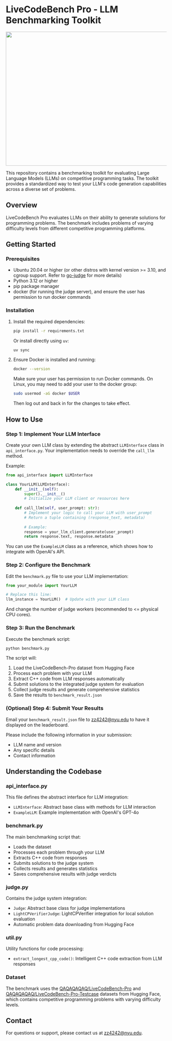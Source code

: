 # LiveCodeBench Pro - LLM Benchmarking Toolkit

<p align="center">

<img width="1415" height="420" alt="image" src="https://github.com/user-attachments/assets/f5a7a439-3526-4ff4-97ce-c325d4ddc8fb" />

</p>

This repository contains a benchmarking toolkit for evaluating Large Language Models (LLMs) on competitive programming tasks. The toolkit provides a standardized way to test your LLM's code generation capabilities across a diverse set of problems.

## Overview

LiveCodeBench Pro evaluates LLMs on their ability to generate solutions for programming problems. The benchmark includes problems of varying difficulty levels from different competitive programming platforms.

## Getting Started

### Prerequisites

- Ubuntu 20.04 or higher (or other distros with kernel version >= 3.10, and cgroup support. Refer to [go-judge](https://github.com/criyle/go-judge) for more details)
- Python 3.12 or higher
- pip package manager
- docker (for running the judge server), and ensure the user has permission to run docker commands

### Installation

1. Install the required dependencies:
   ```bash
   pip install -r requirements.txt
   ```
   
   Or install directly using `uv`:
   ```bash
   uv sync
   ```

2. Ensure Docker is installed and running:
   ```bash
   docker --version
   ```
   
   Make sure your user has permission to run Docker commands. On Linux, you may need to add your user to the docker group:
   ```bash
   sudo usermod -aG docker $USER
   ```
   Then log out and back in for the changes to take effect.

## How to Use

### Step 1: Implement Your LLM Interface

Create your own LLM class by extending the abstract `LLMInterface` class in `api_interface.py`. Your implementation needs to override the `call_llm` method.

Example:
```python
from api_interface import LLMInterface

class YourLLM(LLMInterface):
    def __init__(self):
        super().__init__()
        # Initialize your LLM client or resources here
        
    def call_llm(self, user_prompt: str):
        # Implement your logic to call your LLM with user_prompt
        # Return a tuple containing (response_text, metadata)
        
        # Example:
        response = your_llm_client.generate(user_prompt)
        return response.text, response.metadata
```

You can use the `ExampleLLM` class as a reference, which shows how to integrate with OpenAI's API.

### Step 2: Configure the Benchmark

Edit the `benchmark.py` file to use your LLM implementation:

```python
from your_module import YourLLM

# Replace this line:
llm_instance = YourLLM()  # Update with your LLM class
```

And change the number of judge workers (recommended to <= physical CPU cores).

### Step 3: Run the Benchmark

Execute the benchmark script:

```bash
python benchmark.py
```

The script will:
1. Load the LiveCodeBench-Pro dataset from Hugging Face
2. Process each problem with your LLM
3. Extract C++ code from LLM responses automatically
4. Submit solutions to the integrated judge system for evaluation
5. Collect judge results and generate comprehensive statistics
6. Save the results to `benchmark_result.json`

### (Optional) Step 4: Submit Your Results

Email your `benchmark_result.json` file to zz4242@nyu.edu to have it displayed on the leaderboard.

Please include the following information in your submission:
- LLM name and version
- Any specific details
- Contact information

## Understanding the Codebase

### api_interface.py

This file defines the abstract interface for LLM integration:
- `LLMInterface`: Abstract base class with methods for LLM interaction
- `ExampleLLM`: Example implementation with OpenAI's GPT-4o

### benchmark.py

The main benchmarking script that:
- Loads the dataset
- Processes each problem through your LLM
- Extracts C++ code from responses
- Submits solutions to the judge system
- Collects results and generates statistics
- Saves comprehensive results with judge verdicts

### judge.py

Contains the judge system integration:
- `Judge`: Abstract base class for judge implementations
- `LightCPVerifierJudge`: LightCPVerifier integration for local solution evaluation
- Automatic problem data downloading from Hugging Face

### util.py

Utility functions for code processing:
- `extract_longest_cpp_code()`: Intelligent C++ code extraction from LLM responses


### Dataset

The benchmark uses the [QAQAQAQAQ/LiveCodeBench-Pro](https://huggingface.co/datasets/QAQAQAQAQ/LiveCodeBench-Pro) and [QAQAQAQAQ/LiveCodeBench-Pro-Testcase](https://huggingface.co/datasets/QAQAQAQAQ/LiveCodeBench-Pro-Testcase) datasets from Hugging Face, which contains competitive programming problems with varying difficulty levels.




## Contact

For questions or support, please contact us at zz4242@nyu.edu.
